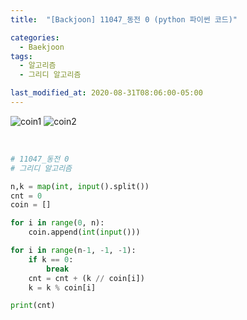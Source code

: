 ```yaml
---
title:  "[Backjoon] 11047_동전 0 (python 파이썬 코드)"

categories:
  - Baekjoon
tags:
  - 알고리즘
  - 그리디 알고리즘

last_modified_at: 2020-08-31T08:06:00-05:00
---
```


![coin1](https://user-images.githubusercontent.com/57481424/91973620-80f99780-ed57-11ea-908f-bef8ccfd0aea.PNG)
![coin2](https://user-images.githubusercontent.com/57481424/91973624-81922e00-ed57-11ea-9941-5bcd3cf7001d.PNG)



<br>

```python
# 11047_동전 0
# 그리디 알고리즘

n,k = map(int, input().split())
cnt = 0
coin = []

for i in range(0, n):
    coin.append(int(input()))

for i in range(n-1, -1, -1):
    if k == 0:
        break
    cnt = cnt + (k // coin[i])
    k = k % coin[i]

print(cnt)

```

